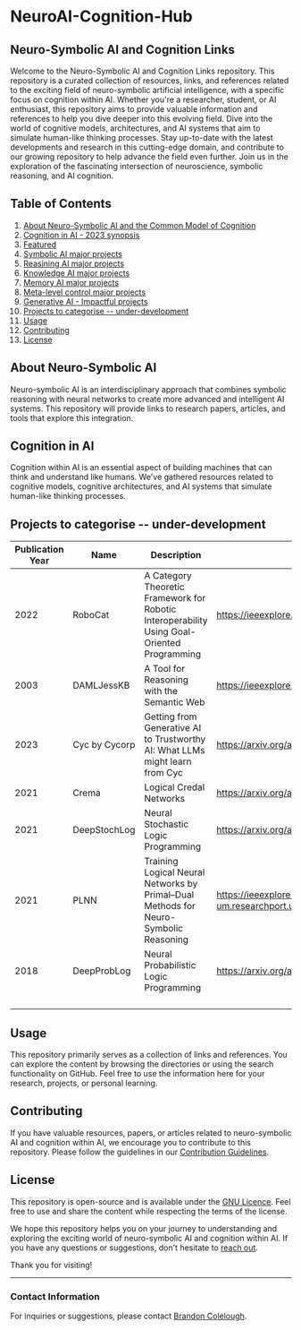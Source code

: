 # NeuroAI-Cognition-Hub
## Neuro-Symbolic AI and Cognition Links

Welcome to the Neuro-Symbolic AI and Cognition Links repository. This repository is a curated collection of resources, links, and references related to the exciting field of neuro-symbolic artificial intelligence, with a specific focus on cognition within AI. Whether you're a researcher, student, or AI enthusiast, this repository aims to provide valuable information and references to help you dive deeper into this evolving field.  Dive into the world of cognitive models, architectures, and AI systems that aim to simulate human-like thinking processes. Stay up-to-date with the latest developments and research in this cutting-edge domain, and contribute to our growing repository to help advance the field even further. Join us in the exploration of the fascinating intersection of neuroscience, symbolic reasoning, and AI cognition.

## Table of Contents

1.  [About Neuro-Symbolic AI and the Common Model of Cognition](#about-neuro-symbolic-ai)
2.  [Cognition in AI - 2023 synopsis](#cognition-in-ai)
3.  [Featured](#featured)
4.  [Symbolic AI major projects](#symbolic-ai)
5.  [Reasining AI major projects](#reasoning-ai)
6.  [Knowledge AI major projects](#knowledge-ai)
7.  [Memory AI major projects](memory-ai)
8.  [Meta-level control major projects](meta-AI)
9.  [Generative AI - Impactful projects](#generative-ai)
10. [Projects to categorise -- under-development](#Projects-to-categorise---under-development)
11. [Usage](#usage)
12. [Contributing](#contributing)
13. [License](#license)

## About Neuro-Symbolic AI

Neuro-symbolic AI is an interdisciplinary approach that combines symbolic reasoning with neural networks to create more advanced and intelligent AI systems. This repository will provide links to research papers, articles, and tools that explore this integration.

## Cognition in AI

Cognition within AI is an essential aspect of building machines that can think and understand like humans. We've gathered resources related to cognitive models, cognitive architectures, and AI systems that simulate human-like thinking processes.

## Projects to categorise -- under-development


| Publication Year | Name | Description | Paper Link | GitHub Link |
| ------------- | ------------- | ------------- | ------------- | ------------- |
| 2022 | RoboCat |A Category Theoretic Framework for Robotic Interoperability Using Goal-Oriented Programming |https://ieeexplore.ieee.org/document/9488275 | N/A |
| 2003 | DAMLJessKB |A Tool for Reasoning with the Semantic Web |https://ieeexplore.ieee.org/document/1200733 | N/A |
| 2023 | Cyc by Cycorp |Getting from Generative AI to Trustworthy AI: What LLMs might learn from Cyc | https://arxiv.org/abs/2308.04445 | https://github.com/cycorp |
| 2021 | Crema | Logical Credal Networks | https://arxiv.org/abs/2109.12240 | https://github.com/radum2275/crema |
| 2021 | DeepStochLog | Neural Stochastic Logic Programming | https://arxiv.org/abs/2106.12574 | https://github.com/ML-KULeuven/deepstochlog |
| 2021 | PLNN | Training Logical Neural Networks by Primal–Dual Methods for Neuro-Symbolic Reasoning | https://ieeexplore-ieee-org.proxy-um.researchport.umd.edu/document/9415044 | https://github.com/songtaogithub/LNN |
| 2018 | DeepProbLog | Neural Probabilistic Logic Programming  | https://arxiv.org/abs/1805.10872 | https://github.com/ML-KULeuven/deepproblog, https://dtai.cs.kuleuven.be/problog/) |
| | | | | |
| | | | | |
| | | | | |
| | | | | |

## Usage

This repository primarily serves as a collection of links and references. You can explore the content by browsing the directories or using the search functionality on GitHub. Feel free to use the information here for your research, projects, or personal learning.

## Contributing

If you have valuable resources, papers, or articles related to neuro-symbolic AI and cognition within AI, we encourage you to contribute to this repository. Please follow the guidelines in our [Contribution Guidelines](CONTRIBUTING.md).

## License

This repository is open-source and is available under the [GNU Licence](LICENSE). Feel free to use and share the content while respecting the terms of the license.

We hope this repository helps you on your journey to understanding and exploring the exciting world of neuro-symbolic AI and cognition within AI. If you have any questions or suggestions, don't hesitate to [reach out](#contact-information).

Thank you for visiting!

---

### Contact Information

For inquiries or suggestions, please contact [Brandon Colelough](mailto:brandcol@umd.edu).
